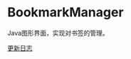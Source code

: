 # BookmarkManager
Java图形界面，实现对书签的管理。

[更新日志](https://github.com/LuckyKoala/BookmarkManager/blob/master/src/tech/zuosi/bookmarkmanager/updateInfo.yml)
